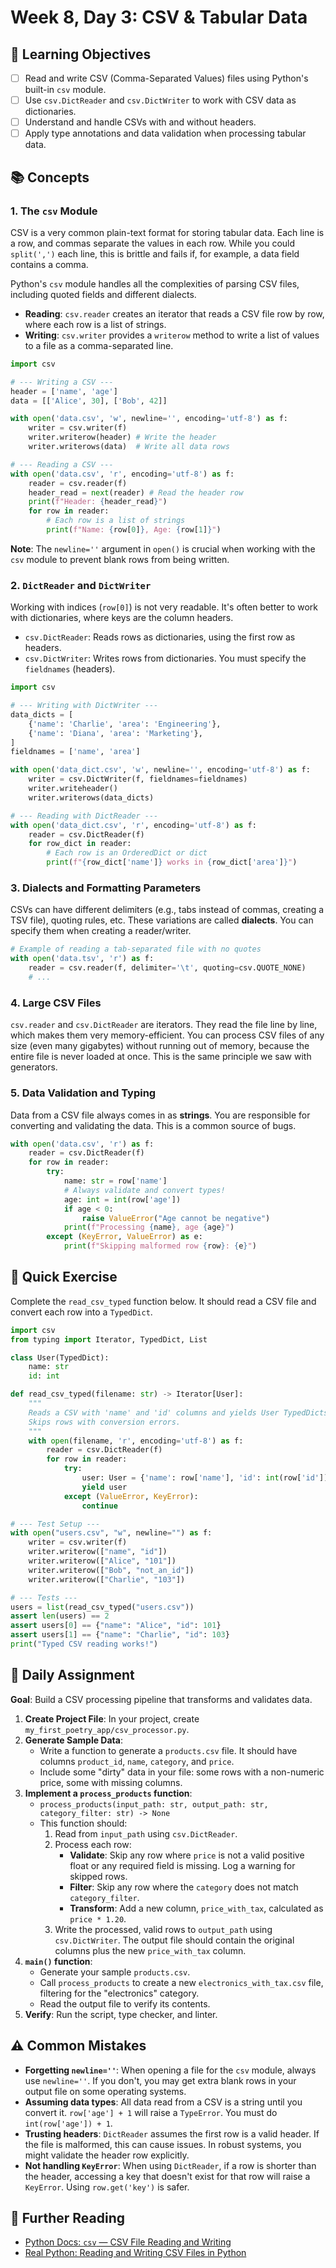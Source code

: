 # Week 8, Day 3: CSV & Tabular Data

## 🎯 Learning Objectives
- [ ] Read and write CSV (Comma-Separated Values) files using Python's built-in `csv` module.
- [ ] Use `csv.DictReader` and `csv.DictWriter` to work with CSV data as dictionaries.
- [ ] Understand and handle CSVs with and without headers.
- [ ] Apply type annotations and data validation when processing tabular data.

## 📚 Concepts

### 1. The `csv` Module
CSV is a very common plain-text format for storing tabular data. Each line is a row, and commas separate the values in each row. While you could `split(',')` each line, this is brittle and fails if, for example, a data field contains a comma.

Python's `csv` module handles all the complexities of parsing CSV files, including quoted fields and different dialects.

- **Reading**: `csv.reader` creates an iterator that reads a CSV file row by row, where each row is a list of strings.
- **Writing**: `csv.writer` provides a `writerow` method to write a list of values to a file as a comma-separated line.

```python
import csv

# --- Writing a CSV ---
header = ['name', 'age']
data = [['Alice', 30], ['Bob', 42]]

with open('data.csv', 'w', newline='', encoding='utf-8') as f:
    writer = csv.writer(f)
    writer.writerow(header) # Write the header
    writer.writerows(data)  # Write all data rows

# --- Reading a CSV ---
with open('data.csv', 'r', encoding='utf-8') as f:
    reader = csv.reader(f)
    header_read = next(reader) # Read the header row
    print(f"Header: {header_read}")
    for row in reader:
        # Each row is a list of strings
        print(f"Name: {row[0]}, Age: {row[1]}")
```
**Note**: The `newline=''` argument in `open()` is crucial when working with the `csv` module to prevent blank rows from being written.

### 2. `DictReader` and `DictWriter`
Working with indices (`row[0]`) is not very readable. It's often better to work with dictionaries, where keys are the column headers.
- `csv.DictReader`: Reads rows as dictionaries, using the first row as headers.
- `csv.DictWriter`: Writes rows from dictionaries. You must specify the `fieldnames` (headers).

```python
import csv

# --- Writing with DictWriter ---
data_dicts = [
    {'name': 'Charlie', 'area': 'Engineering'},
    {'name': 'Diana', 'area': 'Marketing'},
]
fieldnames = ['name', 'area']

with open('data_dict.csv', 'w', newline='', encoding='utf-8') as f:
    writer = csv.DictWriter(f, fieldnames=fieldnames)
    writer.writeheader()
    writer.writerows(data_dicts)

# --- Reading with DictReader ---
with open('data_dict.csv', 'r', encoding='utf-8') as f:
    reader = csv.DictReader(f)
    for row_dict in reader:
        # Each row is an OrderedDict or dict
        print(f"{row_dict['name']} works in {row_dict['area']}")
```

### 3. Dialects and Formatting Parameters
CSVs can have different delimiters (e.g., tabs instead of commas, creating a TSV file), quoting rules, etc. These variations are called **dialects**. You can specify them when creating a reader/writer.

```python
# Example of reading a tab-separated file with no quotes
with open('data.tsv', 'r') as f:
    reader = csv.reader(f, delimiter='\t', quoting=csv.QUOTE_NONE)
    # ...
```

### 4. Large CSV Files
`csv.reader` and `csv.DictReader` are iterators. They read the file line by line, which makes them very memory-efficient. You can process CSV files of any size (even many gigabytes) without running out of memory, because the entire file is never loaded at once. This is the same principle we saw with generators.

### 5. Data Validation and Typing
Data from a CSV file always comes in as **strings**. You are responsible for converting and validating the data. This is a common source of bugs.

```python
with open('data.csv', 'r') as f:
    reader = csv.DictReader(f)
    for row in reader:
        try:
            name: str = row['name']
            # Always validate and convert types!
            age: int = int(row['age'])
            if age < 0:
                raise ValueError("Age cannot be negative")
            print(f"Processing {name}, age {age}")
        except (KeyError, ValueError) as e:
            print(f"Skipping malformed row {row}: {e}")
```

## 🔹 Quick Exercise

Complete the `read_csv_typed` function below. It should read a CSV file and convert each row into a `TypedDict`.

```python
import csv
from typing import Iterator, TypedDict, List

class User(TypedDict):
    name: str
    id: int

def read_csv_typed(filename: str) -> Iterator[User]:
    """
    Reads a CSV with 'name' and 'id' columns and yields User TypedDicts.
    Skips rows with conversion errors.
    """
    with open(filename, 'r', encoding='utf-8') as f:
        reader = csv.DictReader(f)
        for row in reader:
            try:
                user: User = {'name': row['name'], 'id': int(row['id'])}
                yield user
            except (ValueError, KeyError):
                continue

# --- Test Setup ---
with open("users.csv", "w", newline="") as f:
    writer = csv.writer(f)
    writer.writerow(["name", "id"])
    writer.writerow(["Alice", "101"])
    writer.writerow(["Bob", "not_an_id"])
    writer.writerow(["Charlie", "103"])

# --- Tests ---
users = list(read_csv_typed("users.csv"))
assert len(users) == 2
assert users[0] == {"name": "Alice", "id": 101}
assert users[1] == {"name": "Charlie", "id": 103}
print("Typed CSV reading works!")
```

## 📝 Daily Assignment
**Goal**: Build a CSV processing pipeline that transforms and validates data.

1.  **Create Project File**: In your project, create `my_first_poetry_app/csv_processor.py`.
2.  **Generate Sample Data**:
    -   Write a function to generate a `products.csv` file. It should have columns `product_id`, `name`, `category`, and `price`.
    -   Include some "dirty" data in your file: some rows with a non-numeric price, some with missing columns.
3.  **Implement a `process_products` function**:
    -   `process_products(input_path: str, output_path: str, category_filter: str) -> None`
    -   This function should:
        1.  Read from `input_path` using `csv.DictReader`.
        2.  Process each row:
            -   **Validate**: Skip any row where `price` is not a valid positive float or any required field is missing. Log a warning for skipped rows.
            -   **Filter**: Skip any row where the `category` does not match `category_filter`.
            -   **Transform**: Add a new column, `price_with_tax`, calculated as `price * 1.20`.
        3.  Write the processed, valid rows to `output_path` using `csv.DictWriter`. The output file should contain the original columns plus the new `price_with_tax` column.
4.  **`main()` function**:
    -   Generate your sample `products.csv`.
    -   Call `process_products` to create a new `electronics_with_tax.csv` file, filtering for the "electronics" category.
    -   Read the output file to verify its contents.
5.  **Verify**: Run the script, type checker, and linter.

## ⚠️ Common Mistakes
- **Forgetting `newline=''`**: When opening a file for the `csv` module, always use `newline=''`. If you don't, you may get extra blank rows in your output file on some operating systems.
- **Assuming data types**: All data read from a CSV is a string until you convert it. `row['age'] + 1` will raise a `TypeError`. You must do `int(row['age']) + 1`.
- **Trusting headers**: `DictReader` assumes the first row is a valid header. If the file is malformed, this can cause issues. In robust systems, you might validate the header row explicitly.
- **Not handling `KeyError`**: When using `DictReader`, if a row is shorter than the header, accessing a key that doesn't exist for that row will raise a `KeyError`. Using `row.get('key')` is safer.

## 📖 Further Reading
- [Python Docs: `csv` — CSV File Reading and Writing](https://docs.python.org/3/library/csv.html)
- [Real Python: Reading and Writing CSV Files in Python](https://realpython.com/python-csv/)
